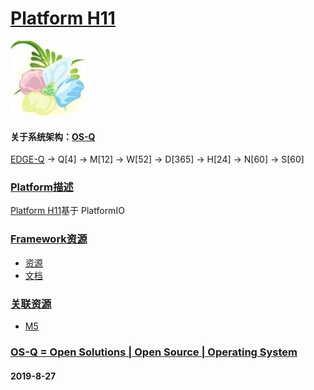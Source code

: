 ﻿# [Platform H11](https://github.com/OS-Q/H11)

[![sites](OS-Q/OS-Q.png)](http://www.OS-Q.com)

#### 关于系统架构：[OS-Q](https://github.com/OS-Q/OS-Q)

[EDGE-Q](https://github.com/OS-Q/EDGE-Q) -> Q[4] -> M[12] -> W[52] -> D[365] -> H[24] -> N[60] -> S[60]

### [Platform描述](https://github.com/OS-Q/H11/wiki) 

[Platform H11](https://github.com/OS-Q/H11)基于 PlatformIO

### [Framework资源](https://github.com/OS-Q) 

* [资源](src/)
* [文档](docs/)

### [关联资源](https://github.com/OS-Q/)

 *  [ M5](https://github.com/OS-Q/M5) 


### [OS-Q = Open Solutions | Open Source |  Operating System ](http://www.OS-Q.com/H11)
####  2019-8-27
